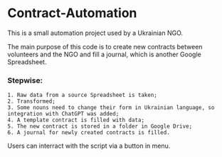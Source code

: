 # Contract-Automation
This is a small automation project used by a Ukrainian NGO.

The main purpose of this code is to create new contracts between volunteers and the NGO and fill a journal, which is another Google Spreadsheet. 
### Stepwise:
    1. Raw data from a source Spreadsheet is taken;
    2. Transformed;
    3. Some nouns need to change their form in Ukrainian language, so integration with ChatGPT was added;
    4. A template contract is filled with data;
    5. The new contract is stored in a folder in Google Drive;
    6. A journal for newly created contracts is filled. 

Users can interract with the script via a button in menu.
